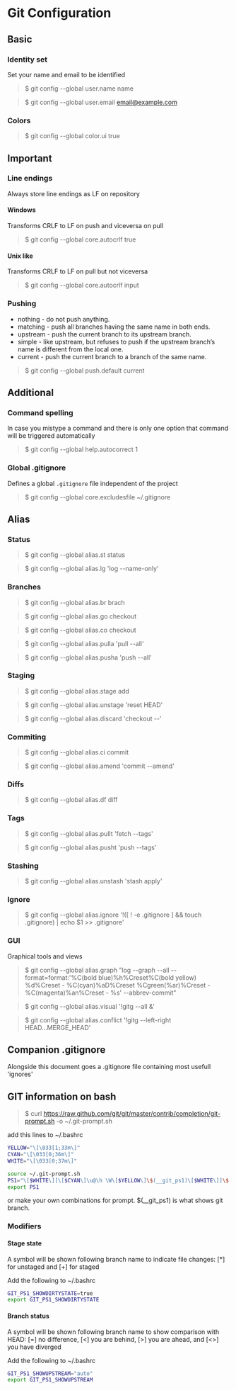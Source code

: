 Git Configuration
=================

Basic
-----

### Identity set

Set your name and email to be identified

> $ git config --global user.name name

> $ git config --global user.email email@example.com

### Colors
> $ git config --global color.ui true


Important
----------

### Line endings

Always store line endings as LF on repository

#### Windows
Transforms CRLF to LF on push and viceversa on pull

> $ git config --global core.autocrlf true

#### Unix like
Transforms CRLF to LF on pull but not viceversa

> $ git config --global core.autocrlf input

### Pushing

* nothing  - do not push anything.
* matching - push all branches having the same name in both ends.
* upstream - push the current branch to its upstream branch.
* simple   - like upstream, but refuses to push if the upstream branch’s name is different from the local one.
* current  - push the current branch to a branch of the same name.

> $ git config --global push.default current


Additional
----------

### Command spelling

In case you mistype a command and there is only one option that command will be triggered automatically

> $ git config --global help.autocorrect 1

### Global .gitignore

Defines a global ```.gitignore``` file independent of the project

> $ git config --global core.excludesfile ~/.gitignore


Alias
-----

### Status

> $ git config --global alias.st status

> $ git config --global alias.lg 'log --name-only'

### Branches

> $ git config --global alias.br brach

> $ git config --global alias.go checkout

> $ git config --global alias.co checkout

> $ git config --global alias.pulla 'pull --all'

> $ git config --global alias.pusha 'push --all'

### Staging

> $ git config --global alias.stage add

> $ git config --global alias.unstage 'reset HEAD'

> $ git config --global alias.discard 'checkout --'

### Commiting

> $ git config --global alias.ci commit

> $ git config --global alias.amend 'commit --amend'

### Diffs

> $ git config --global alias.df diff

### Tags

> $ git config --global alias.pullt 'fetch --tags'

> $ git config --global alias.pusht 'push --tags'

### Stashing

> $ git config --global alias.unstash 'stash apply'

### Ignore

> $ git config --global alias.ignore '!([ ! -e .gitignore ] && touch .gitignore) | echo $1 >> .gitignore'

### GUI

Graphical tools and views

> $ git config --global alias.graph "log --graph --all --format=format:'%C(bold blue)%h%Creset%C(bold yellow) %d%Creset - %C(cyan)%aD%Creset %Cgreen(%ar)%Creset - %C(magenta)%an%Creset - %s' --abbrev-commit"

> $ git config --global alias.visual '!gitg --all &'

> $ git config --global alias.conflict '!gitg --left-right HEAD...MERGE_HEAD'


Companion .gitignore
--------------------

Alongside this document goes a .gitignore file containing most usefull 'ignores'


GIT information on bash
-----------------------

> $ curl https://raw.github.com/git/git/master/contrib/completion/git-prompt.sh -o ~/.git-prompt.sh

add this lines to ~/.bashrc

```bash
YELLOW="\[\033[1;33m\]"
CYAN="\[\033[0;36m\]"
WHITE="\[\033[0;37m\]"

source ~/.git-prompt.sh
PS1="\[$WHITE\][\[$CYAN\]\u@\h \W\[$YELLOW\]\$(__git_ps1)\[$WHITE\]]\$  "
export PS1
```

or make your own combinations for prompt. \$(__git_ps1) is what shows git branch.

### Modifiers

#### Stage state

A symbol will be shown following branch name to indicate file changes: [*] for unstaged and [+] for staged

Add the following to ~/.bashrc

```bash
GIT_PS1_SHOWDIRTYSTATE=true
export GIT_PS1_SHOWDIRTYSTATE
```

#### Branch status

A symbol will be shown following branch name to show comparison with HEAD: [=] no difference, [<] you are behind,
[>] you are ahead, and [<>] you have diverged

Add the following to ~/.bashrc

```bash
GIT_PS1_SHOWUPSTREAM="auto"
export GIT_PS1_SHOWUPSTREAM
```
